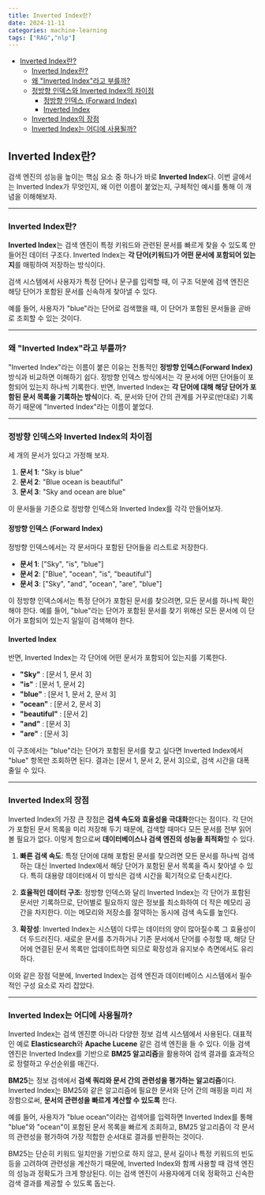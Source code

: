 ```yaml
---
title: Inverted Index란?
date: 2024-11-11
categories: machine-learning
tags: ["RAG","nlp"]
---
```


- [Inverted Index란?](#inverted-index란)
  - [Inverted Index란?](#inverted-index란-1)
  - [왜 "Inverted Index"라고 부를까?](#왜-inverted-index라고-부를까)
  - [정방향 인덱스와 Inverted Index의 차이점](#정방향-인덱스와-inverted-index의-차이점)
    - [정방향 인덱스 (Forward Index)](#정방향-인덱스-forward-index)
    - [Inverted Index](#inverted-index)
  - [Inverted Index의 장점](#inverted-index의-장점)
  - [Inverted Index는 어디에 사용될까?](#inverted-index는-어디에-사용될까)

## Inverted Index란?

검색 엔진의 성능을 높이는 핵심 요소 중 하나가 바로 **Inverted Index**다. 이번 글에서는 Inverted Index가 무엇인지, 왜 이런 이름이 붙었는지, 구체적인 예시를 통해 이 개념을 이해해보자.

---

### Inverted Index란?

**Inverted Index**는 검색 엔진이 특정 키워드와 관련된 문서를 빠르게 찾을 수 있도록 만들어진 데이터 구조다. Inverted Index는 **각 단어(키워드)가 어떤 문서에 포함되어 있는지**를 매핑하여 저장하는 방식이다.

검색 시스템에서 사용자가 특정 단어나 문구를 입력할 때, 이 구조 덕분에 검색 엔진은 해당 단어가 포함된 문서를 신속하게 찾아낼 수 있다.

예를 들어, 사용자가 "blue"라는 단어로 검색했을 때, 이 단어가 포함된 문서들을 곧바로 조회할 수 있는 것이다.

---

### 왜 "Inverted Index"라고 부를까?

"Inverted Index"라는 이름이 붙은 이유는 전통적인 **정방향 인덱스(Forward Index)** 방식과 비교하면 이해하기 쉽다. 정방향 인덱스 방식에서는 각 문서에 어떤 단어들이 포함되어 있는지 하나씩 기록한다. 반면, Inverted Index는 **각 단어에 대해 해당 단어가 포함된 문서 목록을 기록하는 방식**이다. 즉, 문서와 단어 간의 관계를 거꾸로(반대로) 기록하기 때문에 "Inverted Index"라는 이름이 붙었다.

---

### 정방향 인덱스와 Inverted Index의 차이점

세 개의 문서가 있다고 가정해 보자.

1. **문서 1**: "Sky is blue"
2. **문서 2**: "Blue ocean is beautiful"
3. **문서 3**: "Sky and ocean are blue"

이 문서들을 기준으로 정방향 인덱스와 Inverted Index를 각각 만들어보자.

#### 정방향 인덱스 (Forward Index)

정방향 인덱스에서는 각 문서마다 포함된 단어들을 리스트로 저장한다.

- **문서 1**: ["Sky", "is", "blue"]
- **문서 2**: ["Blue", "ocean", "is", "beautiful"]
- **문서 3**: ["Sky", "and", "ocean", "are", "blue"]

이 정방향 인덱스에서는 특정 단어가 포함된 문서를 찾으려면, 모든 문서를 하나씩 확인해야 한다. 예를 들어, "blue"라는 단어가 포함된 문서를 찾기 위해선 모든 문서에 이 단어가 포함되어 있는지 일일이 검색해야 한다.

#### Inverted Index

반면, Inverted Index는 각 단어에 어떤 문서가 포함되어 있는지를 기록한다.

- **"Sky"** : [문서 1, 문서 3]
- **"is"** : [문서 1, 문서 2]
- **"blue"** : [문서 1, 문서 2, 문서 3]
- **"ocean"** : [문서 2, 문서 3]
- **"beautiful"** : [문서 2]
- **"and"** : [문서 3]
- **"are"** : [문서 3]

이 구조에서는 "blue"라는 단어가 포함된 문서를 찾고 싶다면 Inverted Index에서 "blue" 항목만 조회하면 된다. 결과는 [문서 1, 문서 2, 문서 3]으로, 검색 시간을 대폭 줄일 수 있다.

---

### Inverted Index의 장점

Inverted Index의 가장 큰 장점은 **검색 속도와 효율성을 극대화**한다는 점이다. 각 단어가 포함된 문서 목록을 미리 저장해 두기 때문에, 검색할 때마다 모든 문서를 전부 읽어볼 필요가 없다. 이렇게 함으로써 **데이터베이스나 검색 엔진의 성능을 최적화**할 수 있다.

1. **빠른 검색 속도**: 특정 단어에 대해 포함된 문서를 찾으려면 모든 문서를 하나씩 검색하는 대신 Inverted Index에서 해당 단어가 포함된 문서 목록을 즉시 찾아낼 수 있다. 특히 대용량 데이터에서 이 방식은 검색 시간을 획기적으로 단축시킨다.
2. **효율적인 데이터 구조**: 정방향 인덱스와 달리 Inverted Index는 각 단어가 포함된 문서만 기록하므로, 단어별로 필요하지 않은 정보를 최소화하여 더 작은 메모리 공간을 차지한다. 이는 메모리와 저장소를 절약하는 동시에 검색 속도를 높인다.

3. **확장성**: Inverted Index는 시스템이 다루는 데이터의 양이 많아질수록 그 효율성이 더 두드러진다. 새로운 문서를 추가하거나 기존 문서에서 단어를 수정할 때, 해당 단어에 연결된 문서 목록만 업데이트하면 되므로 확장성과 유지보수 측면에서도 유리하다.

이와 같은 장점 덕분에, Inverted Index는 검색 엔진과 데이터베이스 시스템에서 필수적인 구성 요소로 자리 잡았다.

---

### Inverted Index는 어디에 사용될까?

Inverted Index는 검색 엔진뿐 아니라 다양한 정보 검색 시스템에서 사용된다. 대표적인 예로 **Elasticsearch**와 **Apache Lucene** 같은 검색 엔진을 들 수 있다. 이들 검색 엔진은 Inverted Index를 기반으로 **BM25 알고리즘**을 활용하여 검색 결과를 효과적으로 정렬하고 우선순위를 매긴다.

**BM25**는 정보 검색에서 **검색 쿼리와 문서 간의 관련성을 평가하는 알고리즘**이다. Inverted Index는 BM25와 같은 알고리즘에 필요한 문서와 단어 간의 매핑을 미리 저장함으로써, **문서의 관련성을 빠르게 계산할 수 있도록** 한다.

예를 들어, 사용자가 "blue ocean"이라는 검색어를 입력하면 Inverted Index를 통해 "blue"와 "ocean"이 포함된 문서 목록을 빠르게 조회하고, BM25 알고리즘이 각 문서의 관련성을 평가하여 가장 적합한 순서대로 결과를 반환하는 것이다.

BM25는 단순히 키워드 일치만을 기반으로 하지 않고, 문서 길이나 특정 키워드의 빈도 등을 고려하여 관련성을 계산하기 때문에, Inverted Index와 함께 사용할 때 검색 엔진의 성능과 정확도가 크게 향상된다. 이는 검색 엔진이 사용자에게 더욱 정확하고 신속한 검색 결과를 제공할 수 있도록 돕는다.
